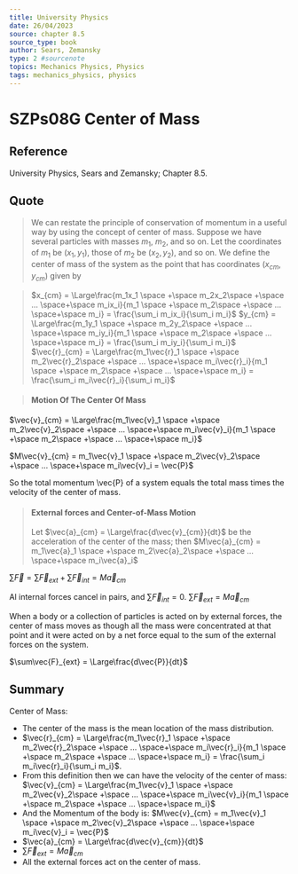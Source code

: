 ```yaml
---
title: University Physics
date: 26/04/2023
source: chapter 8.5
source_type: book 
author: Sears, Zemansky
type: 2 #sourcenote
topics: Mechanics Physics, Physics
tags: mechanics_physics, physics
---
```

# SZPs08G Center of Mass

## **Reference**
University Physics, Sears and Zemansky; Chapter 8.5.

## **Quote**
> We can restate the principle of conservation of momentum in a useful way by using the concept of center of mass. Suppose we have several particles with masses $m_1$, $m_2$, and so on. Let the coordinates of $m_1$ be $(x_1 , y_1)$, those of $m_2$ be $(x_2 , y_2)$, and so on. We define the center of mass of the system as the point that has coordinates $(x_{cm}, y_{cm})$ given by

> $x_{cm} = \Large\frac{m_1x_1 \space +\space m_2x_2\space +\space ... \space+\space m_ix_i}{m_1 \space +\space m_2\space +\space ... \space+\space m_i} = \frac{\sum_i m_ix_i}{\sum_i m_i}$
$y_{cm} = \Large\frac{m_1y_1 \space +\space m_2y_2\space +\space ... \space+\space m_iy_i}{m_1 \space +\space m_2\space +\space ... \space+\space m_i} = \frac{\sum_i m_iy_i}{\sum_i m_i}$
> $\vec{r}_{cm} = \Large\frac{m_1\vec{r}_1 \space +\space m_2\vec{r}_2\space +\space ... \space+\space m_i\vec{r}_i}{m_1 \space +\space m_2\space +\space ... \space+\space m_i} = \frac{\sum_i m_i\vec{r}_i}{\sum_i m_i}$

> #### Motion Of The Center Of Mass
$\vec{v}_{cm} = \Large\frac{m_1\vec{v}_1 \space +\space m_2\vec{v}_2\space +\space ... \space+\space m_i\vec{v}_i}{m_1 \space +\space m_2\space +\space ... \space+\space m_i}$
> 
$M\vec{v}_{cm} = m_1\vec{v}_1 \space +\space m_2\vec{v}_2\space +\space ... \space+\space m_i\vec{v}_i = \vec{P}$
> 
So the total momentum \vec{P} of a system equals the total mass times the velocity of the center of mass.

> #### External forces and Center-of-Mass Motion
> Let $\vec{a}_{cm} = \Large\frac{d\vec{v}_{cm}}{dt}$ be the acceleration of the center of the mass; then
$M\vec{a}_{cm} = m_1\vec{a}_1 \space +\space m_2\vec{a}_2\space +\space ... \space+\space m_i\vec{a}_i$
> 
$\sum\vec{F} = \sum\vec{F}_{ext} + \sum\vec{F}_{int} = M\vec{a}_{cm}$
> 
Al internal forces cancel in pairs, and $\sum\vec{F}_{int} = 0$.
$\sum\vec{F}_{ext} = M\vec{a}_{cm}$
> 
When a body or a collection of particles is acted on by external forces, the center of mass moves as though all the mass were concentrated at that point and it were acted on by a net force equal to the sum of the external forces on the system.

$\sum\vec{F}_{ext} = \Large\frac{d\vec{P}}{dt}$

## **Summary**
Center of Mass:
- The center of the mass is the mean location of the mass distribution.
- $\vec{r}_{cm} = \Large\frac{m_1\vec{r}_1 \space +\space m_2\vec{r}_2\space +\space ... \space+\space m_i\vec{r}_i}{m_1 \space +\space m_2\space +\space ... \space+\space m_i} = \frac{\sum_i m_i\vec{r}_i}{\sum_i m_i}$.
- From this definition then we can have the velocity of the center of mass: $\vec{v}_{cm} = \Large\frac{m_1\vec{v}_1 \space +\space m_2\vec{v}_2\space +\space ... \space+\space m_i\vec{v}_i}{m_1 \space +\space m_2\space +\space ... \space+\space m_i}$
- And the Momentum of the body is: $M\vec{v}_{cm} = m_1\vec{v}_1 \space +\space m_2\vec{v}_2\space +\space ... \space+\space m_i\vec{v}_i = \vec{P}$
- $\vec{a}_{cm} = \Large\frac{d\vec{v}_{cm}}{dt}$
- $\sum\vec{F}_{ext} = M\vec{a}_{cm}$
- All the external forces act on the center of mass.